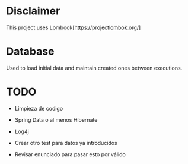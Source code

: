 # Disclaimer

This project uses Lombook[https://projectlombok.org/]

# Database

Used to load initial data and maintain created ones between executions.

# TODO

- Limpieza de codigo

- Spring Data o al menos Hibernate

- Log4j

- Crear otro test para datos ya introducidos

- Revisar enunciado para pasar esto por válido